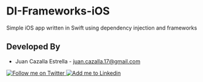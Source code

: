 # DI-Frameworks-iOS
Simple iOS app written in Swift using dependency injection and frameworks

Developed By
------------

* Juan Cazalla Estrella - <juan.cazalla.17@gmail.com>

<a href="https://twitter.com/juan_cazalla">
  <img alt="Follow me on Twitter" src="https://g.twimg.com/dev/documentation/image/Twitter_logo_blue_48.png" />
</a>
<a href="https://es.linkedin.com/in/juancazalla17">
  <img alt="Add me to Linkedin" src="https://static.licdn.com/scds/common/u/images/logos/favicons/v1/favicon.ico" />
</a>
